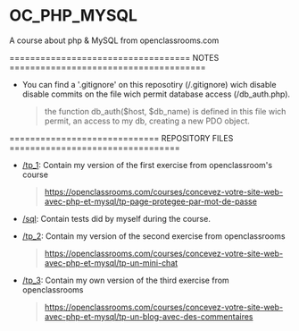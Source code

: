 # OC_PHP_MYSQL

A course about php &amp; MySQL from openclassrooms.com



=================================== NOTES ======================================

- You can find a '.gitignore' on this reposotiry (/.gitignore) wich disable
disable commits on the file wich permit database access (/db_auth.php).
	> the function db_auth($host, $db_name) is defined in this file wich permit,
	an access to my db, creating a new PDO object.


============================= REPOSITORY FILES =================================

- [/tp_1](tp_1): Contain my version of the first exercise from openclassroom's course
  > https://openclassrooms.com/courses/concevez-votre-site-web-avec-php-et-mysql/tp-page-protegee-par-mot-de-passe

- [/sql](sql): Contain tests did by myself during the course.

- [/tp_2](tp_2): Contain my version of the second exercise from openclassrooms
  > https://openclassrooms.com/courses/concevez-votre-site-web-avec-php-et-mysql/tp-un-mini-chat

- [/tp_3](tp_3): Contain my own version of the third exercise from openclassrooms
  > https://openclassrooms.com/courses/concevez-votre-site-web-avec-php-et-mysql/tp-un-blog-avec-des-commentaires

